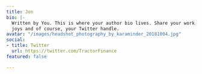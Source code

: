 ```yaml
---
title: Jon
bio: |-
  Written by You. This is where your author bio lives. Share your work, your
  joys and of course, your Twitter handle.
avatar: "/images/headshot_photography_by_karaminder_20181004.jpg"
social:
- title: Twitter
  url: https://twitter.com/TractorFinance
featured: false

---
```

